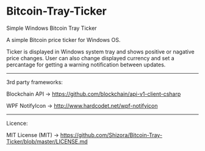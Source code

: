 # Bitcoin-Tray-Ticker
Simple Windows Bitcoin Tray Ticker

A simple Bitcoin price ticker for Windows OS. 

Ticker is displayed in Windows system tray and shows positive or nagative price changes.
User can also change displayed currency and set a percantage for getting a warning notification between updates.

------------------------------------------------------------------------------------------

3rd party frameworks:

Blockchain API -> https://github.com/blockchain/api-v1-client-csharp

WPF NotifyIcon -> http://www.hardcodet.net/wpf-notifyicon

------------------------------------------------------------------------------------------

Licence:

MIT License (MIT) -> https://github.com/Shizora/Bitcoin-Tray-Ticker/blob/master/LICENSE.md
